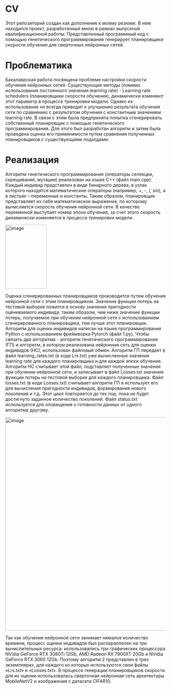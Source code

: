 # CV
Этот репозиторий создан как дополнение к моему резюме. В нем находится проект, разработанный мною в рамках выпускной квалификационной работы. Представленный программный код с помощью генетического программирования генерирует планировщики скорости обучения для сверточных нейронных сетей.
# Проблематика
Бакалаврская работа посвящена проблеме настройки скорости обучения нейронных сетей. Существующие методы (помимо использования постоянного значения learning rate) - Learning rate schedulers (планировщики скорости обучения), динамически изменяют этот параметр в процессе тренировки модели. Однако их использование не всегда приводит к улучшению результата обучения сети по сравнению с результатом обучения с константным значением learning rate. В связи с этим была предпринята попытка сгенерировать собственный планировщик с помощью генетического программирования. Для этого был разработан алгоритм и затем была проведена оценка его применимости путем сравнения полученных планировщиков с существующими подходами.
# Реализация
Алгоритм генетического программирования (операторы селекции, скрещивания, мутации) реализован на языке C++ (файл main.cpp). Каждый индивид представлен в виде бинарного дерева, в узлах которого находятся математические операторы (например, +, -, /, sin), а в листьях – переменные и константы. Таким образом, планировщик представляет из себя математическое выражение, по которому вычисляется скорость обучения нейронной сети. В качестве переменной выступает номер эпохи обучения, за счет этого скорость динамически изменяется в процессе тренировки модели. 
<p align="left"><img width="130" height="200" alt="image" src="https://github.com/user-attachments/assets/d928d189-5f82-4777-831f-99ed748b9a7f" /></p>
Оценка сгенерированных планировщиков производится путем обучения нейронной сети с этим планировщиком. Значение функции потерь на тестовой выборке ложится в основу значения пригодности оцениваемого индивида, таким образом, чем ниже значение функции потерь, получаемое при обучении нейронной сети с использованием сгенерированного планировщика, тем лучше этот планировщик. Алгоритм для оценки индивидов написан на языке программирования Python с использованием фреймворка Pytorch (файл 1.py). 
Чтобы связать два алгоритма - алгоритм генетического программирования (ГП) и алгоритм, в котором реализована нейронная сеть для оценки индивидов (НС), использован файловый обмен. Алгоритм ГП передает в файл learning_rates.txt (в коде Lrs.txt) уже вычисленные значения learning rate для каждого планировщика и для каждой эпохи обучения. Алгоритм НС считывает этой файл, подставляет полученные значения при обучении нейронной сети, и записывает в файл Losses.txt значения функции потерь на тестовой выборке для каждого планировщика. Файл losses.txt (в коде Losses.txt) считывает алгоритм ГП и использует его для вычисления пригодности индивидов, формирования нового поколения и т.д. Этот цикл повторяется до тех пор, пока не будет достигнуто заданное количество поколений. Файл status.txt используется для оповещения о готовности данных от одного алгоритма другому.
<p align="left"><img width="974" height="668" alt="image" src="https://github.com/user-attachments/assets/a6792fee-8de8-4a51-9d2d-9c838af0ffbf" /></p>
Так как обучение нейронной сети занимает немалое количество времени, процесс оценки индивидов был распараллелен на три вычислительных ресурса: использовались три графических процессора NVidia GeForce RTX 3080Ti 12Gb, AMD Radeon RX 7900XT 20Gb и NVidia GeForce RTX 3060 12Gb. Поэтому алгоритм 2 представлен в трех экземплярах, для каждого из которых используются свои файлы «Lrs.txt» и «Losses.txt».
В процессе генерации планировщиков скорости для их оценки использовалась сверточная нейронная сеть архитектуры MobileNetV2 и изображения с датасета CIFAR10.
